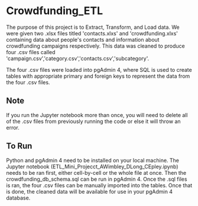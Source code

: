 # Crowdfunding_ETL

The purpose of this project is to Extract, Transform, and Load data. We were given two .xlsx files titled 'contacts.xlxs' and 'crowdfunding.xlxs' containing data about people's contacts and information about crowdfunding campaigns respectively. This data was cleaned to produce four .csv files called 'campaign.csv','category.csv','contacts.csv','subcategory'.

The four .csv files were loaded into pgAdmin 4, where SQL is used to create tables with appropriate primary and foreign keys to represent the data from the four .csv files. 

## Note
If you run the Jupyter notebook more than once, you will need to delete all of the .csv files from previously running the code or else it will throw an error.

## To Run

Python and pgAdmin 4 need to be installed on your local machine. The Jupyter notebook (ETL_Mini_Projecct_AWimbley_DLong_CEpley.ipynb) needs to be ran first, either cell-by-cell or the whole file at once. Then the crowdfunding_db_schema.sql can be run in pgAdmin 4. Once the .sql files is ran, the four .csv files can be manually imported into the tables. Once that is done, the cleaned data will be available for use in your pgAdmin 4 database.